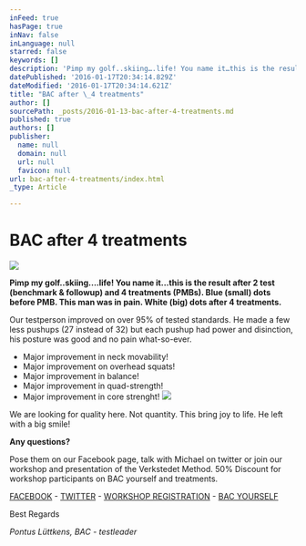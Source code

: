 ```yaml
---
inFeed: true
hasPage: true
inNav: false
inLanguage: null
starred: false
keywords: []
description: 'Pimp my golf..skiing….life! You name it…this is the result after 2 test (benchmark & followup) and 4 treatments (PMBs).'
datePublished: '2016-01-17T20:34:14.829Z'
dateModified: '2016-01-17T20:34:14.621Z'
title: "BAC after \_4 treatments"
author: []
sourcePath: _posts/2016-01-13-bac-after-4-treatments.md
published: true
authors: []
publisher:
  name: null
  domain: null
  url: null
  favicon: null
url: bac-after-4-treatments/index.html
_type: Article

---
```

# 

# BAC after  4 treatments
![](https://the-grid-user-content.s3-us-west-2.amazonaws.com/f2e5a8c0-a350-4db9-9d9f-5efd3a918966.jpg)

**Pimp my golf..skiing....life! You name it...this is the result after 2 test (benchmark & followup) and 4 treatments (PMBs). Blue (small) dots before PMB. This man was in pain. White (big) dots after 4 treatments.**

Our testperson improved on over 95% of tested standards. He made a few less pushups (27 instead of 32) but each pushup had power and disinction, his posture was good and no pain what-so-ever.

* Major improvement in neck movability!
* Major improvement on overhead squats!
* Major improvement in balance!
* Major improvement in quad-strength!
* Major improvement in core strenght!
![](https://the-grid-user-content.s3-us-west-2.amazonaws.com/e707417b-9307-4cb6-9f08-af5c1a4ff819.jpg)

We are looking for quality here. Not quantity. This bring joy to life. He left with a big smile!

**Any questions?**

Pose them on our Facebook page, talk with Michael on twitter or join our workshop and presentation of the Verkstedet Method. 50% Discount for workshop participants on BAC yourself and treatments.

[FACEBOOK][0] - [TWITTER][1] - [WORKSHOP REGISTRATION][2] - [BAC YOURSELF][3]

Best Regards

_Pontus Lüttkens, BAC - testleader_

[0]: https://www.facebook.com/VerkstedetClinics/?fref=ts
[1]: https://twitter.com/theverkstedet
[2]: https://podio.com/webforms/14412579/965903
[3]: https://podio.com/webforms/14208298/953185